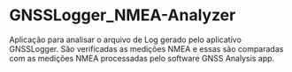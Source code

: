 # GNSSLogger_NMEA-Analyzer
Aplicação para analisar o arquivo de Log gerado pelo aplicativo GNSSLogger. São verificadas as medições NMEA e essas são comparadas com as medições NMEA processadas pelo software GNSS Analysis app.

